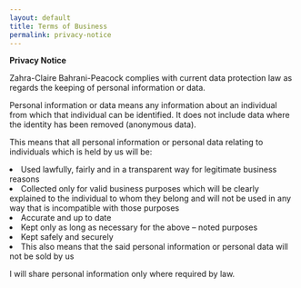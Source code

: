 ```yaml
---
layout: default
title: Terms of Business
permalink: privacy-notice
---
```

**Privacy Notice**  

Zahra-Claire Bahrani-Peacock complies with current data protection law as regards the keeping of personal information or data.

Personal information or data means any information about an individual from which that individual can be identified. It does not include data where the identity has been removed (anonymous data).

This means that all personal information or personal data relating to individuals which is held by us will be:

<li>Used lawfully, fairly and in a transparent way for legitimate business reasons</li>
<li>Collected only for valid business purposes which will be clearly explained to the individual to whom they belong and will not be used in any way that is incompatible with those purposes</li>
<li>Accurate and up to date</li>
<li>Kept only as long as necessary for the above – noted purposes</li>
<li>Kept safely and securely</li>
<li>This also means that the said personal information or personal data will not be sold by us</li>

I will share personal information only where required by law.